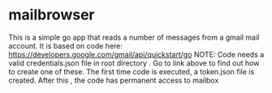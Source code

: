 # mailbrowser
This is a simple go app that reads a number of messages from a gmail
mail account.
It is based on code here: 
https://developers.google.com/gmail/api/quickstart/go
NOTE: Code needs a valid credentials.json file in root directory .
Go to link above to find out how to create one of these.
The first time code is executed, a token.json file is created.
After this , the code has permanent access to mailbox


